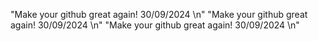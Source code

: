 "Make your github great again! 30/09/2024 \n" 
"Make your github great again! 30/09/2024 \n" 
"Make your github great again! 30/09/2024 \n" 
